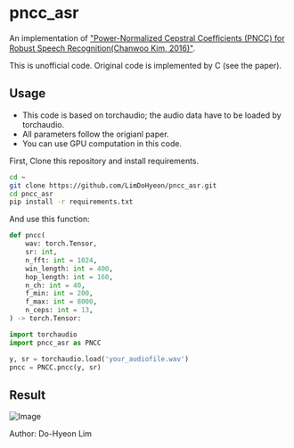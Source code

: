 # pncc_asr
An implementation of ["Power-Normalized Cepstral Coefﬁcients (PNCC) for Robust Speech Recognition(Chanwoo Kim, 2016)"](https://ieeexplore.ieee.org/document/7439789).

This is unofficial code. Original code is implemented by C (see the paper).


## Usage
- This code is based on torchaudio; the audio data have to be loaded by torchaudio.
- All parameters follow the origianl paper.
- You can use GPU computation in this code.

First, Clone this repository and install requirements.
```bash
cd ~
git clone https://github.com/LimDoHyeon/pncc_asr.git
cd pncc_asr
pip install -r requirements.txt
```

And use this function:
```python
def pncc(
    wav: torch.Tensor,
    sr: int,
    n_fft: int = 1024,
    win_length: int = 400,
    hop_length: int = 160,
    n_ch: int = 40,
    f_min: int = 200,
    f_max: int = 8000,
    n_ceps: int = 13,
) -> torch.Tensor:
```
```python
import torchaudio
import pncc_asr as PNCC

y, sr = torchaudio.load('your_audiofile.wav')
pncc = PNCC.pncc(y, sr)
```

## Result
![Image](https://github.com/user-attachments/assets/44694e66-ee67-40fb-ab6c-12428b92802d)

Author: Do-Hyeon Lim
